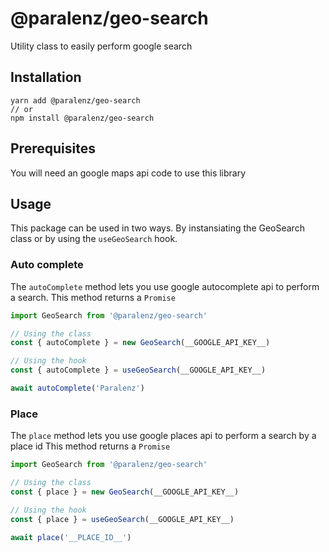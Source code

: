 # @paralenz/geo-search
Utility class to easily perform google search


## Installation
```
yarn add @paralenz/geo-search
// or
npm install @paralenz/geo-search
```

## Prerequisites
You will need an google maps api code to use this library


## Usage
This package can be used in two ways. By instansiating the GeoSearch class or by using the `useGeoSearch` hook.

### Auto complete
The `autoComplete` method lets you use google autocomplete api to perform a search.
This method returns a `Promise`
```ts
import GeoSearch from '@paralenz/geo-search'

// Using the class
const { autoComplete } = new GeoSearch(__GOOGLE_API_KEY__)

// Using the hook
const { autoComplete } = useGeoSearch(__GOOGLE_API_KEY__)

await autoComplete('Paralenz')
```

### Place
The `place` method lets you use google places api to perform a search by a place id
This method returns a `Promise`
```ts
import GeoSearch from '@paralenz/geo-search'

// Using the class
const { place } = new GeoSearch(__GOOGLE_API_KEY__)

// Using the hook
const { place } = useGeoSearch(__GOOGLE_API_KEY__)

await place('__PLACE_ID__')
```

#
